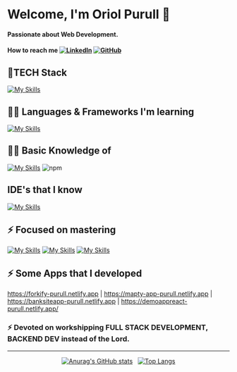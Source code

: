 <h1>Welcome, I'm Oriol Purull 👋<h4>
 
 Passionate about Web Development.
 
 #### How to reach me [![LinkedIn](https://img.shields.io/badge/LinkedIn-0077B5?style=for-the-badge&logo=linkedin&logoColor=white)](https://www.linkedin.com/in/oriol-purull-urrea-23a447115/) [![GitHub](https://img.shields.io/badge/GitHub-181717?style=for-the-badge&logo=github&logoColor=white)](https://github.com/Purullator)


 #### <h2>🌱TECH Stack</h2> [![My Skills](https://skillicons.dev/icons?i=html,css,js,bootstrap,react,postman,php,laravel&perline=8)](https://skillicons.dev)
 #### <h2>🧑‍💻 Languages & Frameworks I'm learning </h2> [![My Skills](https://skillicons.dev/icons?i=ts,vue,nodejs,redux&perline=4)](https://skillicons.dev)
 #### <h2>👨‍💻 Basic Knowledge of </h2> [![My Skills](https://skillicons.dev/icons?i=git,github,mysql&perline=7)](https://skillicons.dev)  ![npm](https://camo.githubusercontent.com/963b1016522e3e37db3a486bd5bed244bdbb7ee52ae2fb43be359fdf5e1a6ecd/68747470733a2f2f696d672e736869656c64732e696f2f62616467652f2d6e706d2d4342333833373f7374796c653d666c61742d737175617265266c6f676f3d6e706d266c6f676f436f6c6f723d7768697465)
 #### <h2> IDE's that I know </h2> [![My Skills](https://skillicons.dev/icons?i=vscode,visualstudio,eclipse&perline=5)](https://skillicons.dev)
 #### <h2> ⚡ Focused on mastering </h2> [![My Skills](https://skillicons.dev/icons?i=php&perline=1)](https://skillicons.dev)  [![My Skills](https://skillicons.dev/icons?i=laravel&perline=1)](https://skillicons.dev)  [![My Skills](https://skillicons.dev/icons?i=react&perline=1)](https://skillicons.dev)
 #### <h2> ⚡ Some Apps that I developed </h2> https://forkify-purull.netlify.app | https://mapty-app-purull.netlify.app | https://banksiteapp-purull.netlify.app | https://demoappreact-purull.netlify.app/
  #### <h3> ⚡ Devoted on workshipping FULL STACK DEVELOPMENT, BACKEND DEV instead of the Lord.</h3>
<hr>

<div align="center">
 
[![Anurag's GitHub stats](https://github-readme-stats.vercel.app/api?username=Purullator&show_icons=true&theme=dracula&count_private=true)](https://github.com/anuraghazra/github-readme-stats)
&nbsp;
[![Top Langs](https://github-readme-stats.vercel.app/api/top-langs/?username=Purullator&layout=compact)](https://github.com/anuraghazra/github-readme-stats)
</div>



